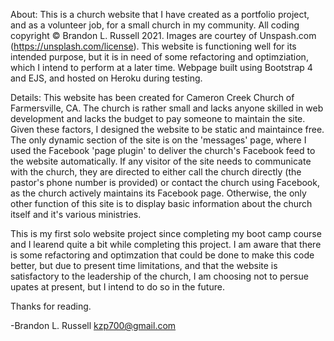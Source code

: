 About:
This is a church website that I have created as a portfolio project, and as a volunteer job, for a small church in my community. All coding copyright © Brandon L. Russell 2021. Images are courtey of Unspash.com (https://unsplash.com/license). This website is functioning well for its intended purpose, but it is in need of some refactoring and optimziation, which I intend to perform at a later time. Webpage built using Bootstrap 4 and EJS, and hosted on Heroku during testing.

Details:
This website has been created for Cameron Creek Church of Farmersville, CA. The church is rather small and lacks anyone skilled in web development and lacks the budget to pay someone to maintain the site. Given these factors, I designed the website to be static and maintaince free. The only dynamic section of the site is on the 'messages' page, where I used the Facebook 'page plugin' to deliver the church's Facebook feed to the website automatically. If any visitor of the site needs to communicate with the church, they are directed to either call the church directly (the pastor's phone number is provided) or contact the church using Facebook, as the church actively maintains its Facebook page. Otherwise, the only other function of this site is to display basic information about the church itself and it's various ministries.

This is my first solo website project since completing my boot camp course and I learend quite a bit while completing this project. I am aware that there is some refactoring and optimzation that could be done to make this code better, but due to present time limitations, and that the website is satisfactory to the leadership of the church, I am choosing not to persue upates at present, but I intend to do so in the future.

Thanks for reading. 

-Brandon L. Russell
kzp700@gmail.com